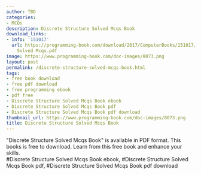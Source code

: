 ```yaml
---
author: TBD
categories:
- MCQs
description: Discrete Structure Solved Mcqs Book
download_links:
- info: '151017'
  url: https://programming-book.com/download/2017/ComputerBooks/151017/Discrete Structure
    Solved Mcqs.pdf
image: https://www.programming-book.com/doc-images/8073.png
layout: post
permalink: /discrete-structure-solved-mcqs-book.html
tags:
- free book download
- free pdf download
- free programming ebook
- pdf free
- Discrete Structure Solved Mcqs Book ebook
- Discrete Structure Solved Mcqs Book pdf
- Discrete Structure Solved Mcqs Book pdf download
thumbnail_url: https://www.programming-book.com/doc-images/8073.png
title: Discrete Structure Solved Mcqs Book
---
```


 
<div class="item-desc text-justify">
  "Discrete Structure Solved Mcqs Book" is available in PDF format. This books is free to download. Learn from this free book and enhance your skills.
  <br>
  #Discrete Structure Solved Mcqs Book ebook, #Discrete Structure Solved Mcqs Book pdf, #Discrete Structure Solved Mcqs Book pdf download
</div>